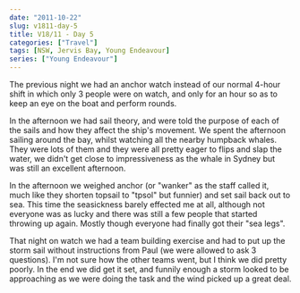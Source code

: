 ```yaml
---
date: "2011-10-22"
slug: v1811-day-5
title: V18/11 - Day 5
categories: ["Travel"]
tags: [NSW, Jervis Bay, Young Endeavour]
series: ["Young Endeavour"]
---
```


The previous night we had an anchor watch instead of our normal 4-hour shift in which only 3 people were on watch, and only for an hour so as to keep an eye on the boat and perform rounds.

In the afternoon we had sail theory, and were told the purpose of each of the sails and how they affect the ship's movement. We spent the afternoon sailing around the bay, whilst watching all the nearby humpback whales. They were lots of them and they were all pretty eager to flips and slap the water, we didn't get close to impressiveness as the whale in Sydney but was still an excellent afternoon.

In the afternoon we weighed anchor (or "wanker" as the staff called it, much like they shorten topsail to "tpsol" but funnier) and set sail back out to sea. This time the seasickness barely effected me at all, although not everyone was as lucky and there was still a few people that started throwing up again. Mostly though everyone had finally got their "sea legs".

That night on watch we had a team building exercise and had to put up the storm sail without instructions from Paul (we were allowed to ask 3 questions). I'm not sure how the other teams went, but I think we did pretty poorly. In the end we did get it set, and funnily enough a storm looked to be approaching as we were doing the task and the wind picked up a great deal.

